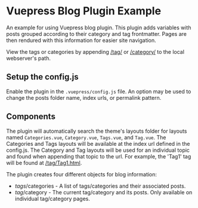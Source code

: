 # Vuepress Blog Plugin Example
An example for using Vuepress blog plugin.  This plugin adds variables with posts grouped according to their category and tag frontmatter.  Pages are then rendured with this information for easier site navigation.

View the tags or categories by appending [/tag/](/tag/) or [/category/](/category/) to the local webserver's path.

## Setup the config.js
Enable the plugin in the `.vuepress/config.js` file.  An option may be used to change the posts folder name, index urls, or permalink pattern.

## Components
The plugin will automatically search the theme's layouts folder for layouts named `Categories.vue`, `Category.vue`, `Tags.vue`, and `Tag.vue`.  The Categories and Tags layouts will be available at the index url defined in the config.js.  The Category and Tag layouts will be used for an individual topic and found when appending that topic to the url.  For example, the 'Tag1' tag will be found at [/tag/Tag1.html](/tag/Tag1.html).

The plugin creates four different objects for blog information:

* $tags/$categories - A list of tags/categories and their associated posts.
* $tag/$category - The current tag/category and its posts.  Only available on individual tag/category pages.
